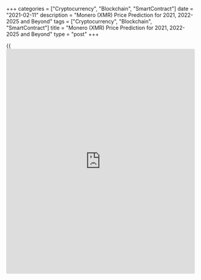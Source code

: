 +++
categories = ["Cryptocurrency", "Blockchain", "SmartContract"]
date = "2021-02-11"
description = "Monero (XMR) Price Prediction for 2021, 2022-2025 and Beyond"
tags = ["Cryptocurrency", "Blockchain", "SmartContract"]
title = "Monero (XMR) Price Prediction for 2021, 2022-2025 and Beyond"
type = "post"
+++

{{<iframe id="large-banner" src="https://www.bounty.group/#slide=16.0" width="100%" height="600" scrolling="no" style="border: 0px solid rgb(216, 221, 230); border-radius: 3px;">}}

2021-02-11

2021-02-11

Monero Price Prediction for the Years: 2021, 2023, 2025, 2030, and
BeyondJana Kane

[The Monero (][1][XMR coin][1][) price][1] has recently shown
significant fluctuations like any other cryptocurrency. The crypto’s
future looks bright, making it a relatively reliable addition to
[investor](https://www.fintechee.com/tutorial-for-forex-trading/investor-mode/)s' crypto portfolios with a good Monero price target.

The article covers the following subjects:

Due to these price movements, Monero is the 24th coin of all
cryptocurrencies in [terms](https://www.fintechee.com/terms/) of value on Coinmarketcap at the time of
writing. In this article, we'll take a look at [Monero's future
price][1] predictions, covering the basics of the project and ending
with Monero's future price predictions from experts. Want to bet on the
high price expectations of Monero? Why is Monero going up, and is Monero
a good investment? Read on to find out our Monero price prediction!

## What Is Monero?

The digital currency Monero (XMR) has been around since 2014 and has
seen a lot in [terms](https://www.fintechee.com/terms/) of price in recent years. But what is it that makes
Monero so special and distinguishes itself from the other larger and
more famous cryptocurrencies like Bitcoin, Ethereum, and Ripple?

How is it that the price of the Monero shows these beautiful upward
lines recently, despite the decline in 2018? Monero is also referred to
as the sleeping crypto giant - and understandably so. In the information
below, we explain why this crypto coin is interesting and why it is
important to keep a close eye on the Monero price.

Monero is the leading cryptocurrency with an emphasis on privacy and
censorship-resistant transactions. Most existing cryptocurrencies,
including Bitcoin and Ethereum, have transparent [blockchain](https://www.letsplayfx.com/blog/trade-forex-with-bitcoin/)s, meaning
that transactions are openly verifiable and traceable to anyone in the
world. In addition, sending and receiving addresses for these
transactions can potentially be linked to a person's real identity.

We have listed a number of important features that make the Monero
future so interesting and distinguish it from the other
cryptocurrencies:

  * Transactions with Monero are confidential and not traceable.
  * The Monero project is 100% decentralized.
  * Monero has a team of more than 240 experienced developers behind it.
  * Monero is scalable because it has no fixed size for a block.
  * Monero transactions are confidential and non-traceable.
  * By default, every Monero transaction hides the send and receive addresses and the amounts processed.

This always-on privacy measure means that any Monero user activity
enhances other users’ privacy, as opposed to selectively transparent
cryptocurrencies (e.g., Z-Cash). Monero is fungible.

This means that Monero is always accepted without the risk of
censorship. The Kovri project will track and encrypt transactions
through I2P Invisible Internet Project nodes. This obscures the IP
address of a transaction and provides further protection against network
surveillance.

Monero is a grassroots community that attracts the world's best
cryptocurrency researchers and tech talent. More than 240 developers
contributed to the Monero project, including 30 core developers. Forums
and chat channels are welcoming and active.

Monero's Research Lab, Core Development Team, and community developers
are constantly pushing the boundaries of what's possible with
cryptocurrency privacy and security.

Monero is not a company. It was developed by cryptography and
distributed systems experts from around the world who donate their time
or are funded through community donations. This means that Monero cannot
be closed by any country and is not limited by any particular legal
jurisdiction.

## Monero in the Past and the History of XMR

Monero has been around for a while. 2021 will be a good year for Monero.
In 2020, the price increased considerably compared to the year before,
but this year seems to be an even better year due to all the new
developments. Read on about the latest Monero [news](https://www.letsplayfx.com/blog/forex-news-website/) and expectations. A
lot has happened in the meantime. It is quite clear that Monero has a
bright future, but first, we'll take a look at what happened with Monero
before that.

### May 2014 - The Start of Monero

On May 21, 2014, Monero was launched on the crypto exchanges. The value
was set at $2.47 under the first name of BitMonero. This is a
combination of the word '' money '' in Esperanto and Bit from Bitcoin.
The coin flopped completely. Fans from the crypto community decided to
take over the project and launched Monero with the current name.

### Early 2015 - Historical Low

The initial appreciation turned out to be way too high. The price
dropped to $0.2130 on January 14, 2015 (Coinmarketcap), which was a
historic low for the currency.

### Late 2016 - Sudden Revival

At the end of 2016, things suddenly went underway. The currency shot to
13.60 dollars. This was the highest valuation of the coin at the time.

### 2017 - Growth Continues

2017 was a fantastic year for Monero. The growth continued and suddenly
reached a rate of around 130 dollars halfway through the year.

### 2017/2018 - Monero Goes Through the Ceiling

All virtual coins exploded, and so did Monero. The coin reached its
[historical](https://www.fintechee.com/services/historical-data-for-forex/) peak of no less than $495.84 (Coinmarketcap, January 7,
2018).

### End of 2018 - Back to Square One

Monero, like many other cryptos, dropped all the way back to the value
of 1.5 years before. With such a rate, many [investor](https://www.fintechee.com/tutorial-for-forex-trading/investor-mode/)s lost some of their
confidence in the coin.

### 2020 - Monero Race: Back on Track

The rate of Monero is back on the rise. After closing 2019 with a
meaningless change, the coin now seems unstoppable. Because it is now
one of the older coins, with a good reputation in [terms](https://www.fintechee.com/terms/) of privacy, the
popularity of the coin is increasing enormously. This can be seen in the
price.

## Monero Price Predictions by Experts

Let us reflect on the Monero (XMR) price prediction from major distinct
sources, which will give us a fairer idea:

### TradingBeasts

Trading beasts predicted that Monero could reach around $150 ( they
almost got it right!) by the end of 2020, which means that it could
roughly reach about $400 by the end of 2021.

### Crypto Ground

Crypto ground is a cryptocurrency prediction [website](https://www.playgroundfx.com/blog/website-for-forex-trading/) that also stated
that Monero might be worth $150 at the beginning of 2021. In 5 years,
the XMR coin has a good possibility that it might reach $496.82 and
might even go over the $500 mark if the market is calm enough.

### Oracle Times

Monero is going to be one of the top 3 performing cryptocurrencies in
2021, according to Oracle Times, and the performance might be thoroughly
maintained. Because of the privacy [policy](https://www.fintechee.com/policy/), Monero is gaining worldwide
acceptance.

### Wallet Investor

There is a downturn Monero fork price prediction predicted, and Monero
(XMR token) may lose sheen by almost half of its current price -
stooping to as low as $100.14 by the first quarter of 2021.

## Technical Analysis

 **Price Analysis Monero (XMR)**

The Monero (XMR) coin shows some upward movement as the market price
continues to move sideways.

  * [XMRUSD][2] market
  * Resistance Levels: $180, $190, $200
  * Support Levels: $125, $115, $105

[XMR][1][USD][1] is trading above the 9-day and 21-day moving averages,
representing a price change of 3.77%. In fact, the technical indicator
RSI (14) is now moving above level 50 to support. The [daily](https://www.fintecher.org/2020/03/03/forex-trading-daily-strategy/) chart shows
that the XMR/USD price is not showing a strong uptrend as the market
seeks more support to hold the current massive declines at USD 135 low.
However, the USD 125, USD 115, and USD 105 support levels may provide
support for the market if selling pressure persists.

At the time of analysis (February 8, 2021), Monero was trading at a
price level of $156.36. If USD 125 can serve as a support level, the
Monero price could retest the previous resistance at USD 180, USD 190,
and USD 200, respectively. Currently, there is no sign of bullish
movement within the market. The main support for this market is USD 135.
As for a long-term price prediction, XMR is always suggested to be
following bullish sentiment, as the chart shows.

## Monero Price Prediction: 2022 – 2023

  *  **XMR to USD predictions for January 2022:** In the beginning, the price will be 410 Dollars. The maximum price is $509, and the minimum price is $410. The average for the month is $451. The Monero forecast at the end of the month is $476, which is a change for January of 16.1%.
  *  **Monero price prediction for December 2022:** In the beginning, the price is predicted to be 259 Dollars. Its maximum price is $315, and the minimum price is $259. The average for the month is $282. The Monero price forecast at the end of the month has a rate of $294, which is a change for December of 13.5%.
  *  **XMR to USD predictions for January 2023:** In the beginning, the price is forecasted at 294 Dollars. There is a maximum price of $365 and a minimum price of $294. The average for the month is $324. Monero’s price forecast at the end of the month is $341, which is an estimated growth for January of 16.0%.
  *  **Monero price prediction for December 2023:** The month will open at a price of 142 Dollars. The maximum price is $177, while the minimum price is $142. The average for the month is predicted to be $157. Monero’s price forecast at the end of the month is $165, which is a change for December of 16.2%.

 _The abovementioned predictions are taken from Longforecast.com._

## Long-Term Monero Price Prediction 2025-2030

Many different predictions have been made for the Monero price. How high
can Monero go? How much will it go up in value? In particular, the
growing problems surrounding the privacy of internet users are a big
plus for the project. Many people are starting to value their personal
data more and more, and all financial data is, of course, also part of
this. So, if you’re asking the question: “should I invest in Monero?”
Keep reading.

With Monero, it is therefore very interesting to save your money since
it is not accessible to everyone, even on the [blockchain](https://www.letsplayfx.com/blog/trade-forex-with-bitcoin/).

According to Coinswitch, this could also be the reason for a large price
increase for the Monero future value. If we are to believe the
predictions, which we should always take with a grain of salt, it would,
in any case, be a good addition to your cryptocurrency portfolio for
diversification.

The Monero projected growth for 2021 could be between $400 and $600
($164.31), according to Coinswitch. If only a small percentage of people
are actually going to "protect" their money using Monero, this should be
easy to achieve.

The Monero projected value for 2025-2030 is even higher, at around $900.
With many cryptocurrencies that are only partially anonymous, Monero
knows [how to](https://www.playgroundfx.com/blog/forex-trading-how-to/) distinguish itself using its XMR. Please note that such a
long-term price prediction and Monero price forecast is very approximate
and is merely speculation.

## How Has the Price of XMR Changed Over Time?

Is Monero expected to rise? On Coinmarketcap, the Monero price today is
$185.35. This value is interactive; you’ll be able to refer to this
article to see the current price tomorrow.

Its all-time high was [$495.84 on January 7, 2018][3] (Coinmarketcap). At the time of writing (February 9, 2021), Monero’s market cap was[][3][$2,845,886,790][3]. But in order to make the most reliable and realistic cryptocurrency predictions, it's important not just to look ahead at the projection but also to look back at the [historical](https://www.fintechee.com/services/historical-data-for-forex/) price performance of Monero. Below you can see the chart of how the price [history](https://www.fixpro.org/post/chargeless-historical-data-api-backtesting/) of Monero changed over the years of its existence.

## What Is the Future of Monero? Is XMR a Good Investment?

Many [investor](https://www.fintechee.com/tutorial-for-forex-trading/investor-mode/)s are concerned that they have entered too late. "With such
a high rate, I will never make more profits." However, this is not
always the case. Let's see if now is a good time to get into Monero.
Monero has gained a big name in the crypto world in recent years. They
are number 1 when it comes to the privacy and security of users. This
added to the Monero growth and Monero supply.

This is a very interesting fact because privacy is becoming an
increasingly important topic. More and more traders are starting to see
the benefits of this coin, and the outlook is therefore also bright.
Especially if you consider the [historical](https://www.fintechee.com/services/historical-data-for-forex/)ly highest price ever - it has
not yet been reached again, and that proves that there is still a lot of
growth in this crypto. [Monero ][1]has a good price target, as it also
moves strongly with Bitcoin.

About Bitcoin, experts say it will rise for a while. Some say
it[][4][will rise to $100,000 in the coming years][4]. This means that
Monero will rise also. Either way, here's a Monero prediction chart for
2021:

Month| Open| Low-High| Close| Mo,%| Total,%  
---|---|---|---|---|---  
2021  
 **Feb**|  137| 137-238|  **204**|  48.9%| 48.9%  
 **Mar**|  204| 166-254|  **237**|  16.2%| 73.0%  
 **Apr**|  237| 193-237|  **207**|  -12.7%| 51.1%  
 **May**|  207| 207-257|  **240**|  15.9%| 75.2%  
 **Jun**|  240| 228-262|  **245**|  2.1%| 78.8%  
 **Jul**|  245| 245-304|  **284**|  15.9%| 107%  
 **Aug**|  284| 281-323|  **302**|  6.3%| 120%  
 **Sep**|  302| 302-369|  **345**|  14.2%| 152%  
 **Oct**|  345| 345-428|  **400**|  15.9%| 192%  
 **Nov**|  400| 365-421|  **393**|  -1.8%| 187%  
 **Dec**|  393| 381-439|  **410**|  4.3%| 199%  
  
Monero has proven itself over the years as a major player in the crypto
market. It is still a very interesting cryptocurrency, despite the
extreme gains in 2020. Monero- buy or sell: this is the real question.
The price still has many growth opportunities.

Because the coin considers the privacy of its users of paramount
importance, it has an advantage over other coins. This is what makes
this coin special. Especially with the high supply of alternative
currencies, this distinctive character is very important.

If you want to start trading Monero, do it with a reputable
exchange/broker. The broker must at least have an internal wallet in
which you must be able to store your coins. A good example of this is
LiteForex. A great reason to create a free demo account on LiteForex!
LiteForex has fact-checked information and a user-friendly platform for
novices, as well as experienced traders.

## Monero current price rate

## Monero Price Prediction FAQ

## Price chart of XMRUSD in real time mode

The content of this article reflects the author’s opinion and does not
necessarily reflect the official position of LiteForex. The material
published on this page is provided for informational purposes only and
should not be considered as the provision of investment advice for the
purposes of Directive 2004/39/EC.

Rate this article:

{{value}}

( {{count}} {{title}} )

   1. my.liteforex.com/trading/chart?symbol=XMRUSD&returnUrl=true
   2. my.liteforex.com/trading/chart?symbol=XMRUSD&returnUrl=true
   3. [Coinmarketcap](https://www.playgroundfx.com/blog/coinmarketcap-creator/).com/currencies/monero/
   4. [news](https://www.letsplayfx.com/blog/forex-news-website/).[bitcoin](https://www.letsplayfx.com/blog/forex-for-bitcoin/).com/[bitcoin](https://www.letsplayfx.com/blog/forex-for-bitcoin/)s-march-100k-crypto-experts-price-per-[BTC](https://www.playgroundfx.com/blog/who-is-the-creator-of-bitcoin/)-touches-six-digits/